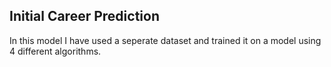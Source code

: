 ## Initial Career Prediction

In this model I have used a seperate dataset and trained it on a model using 4 different algorithms.